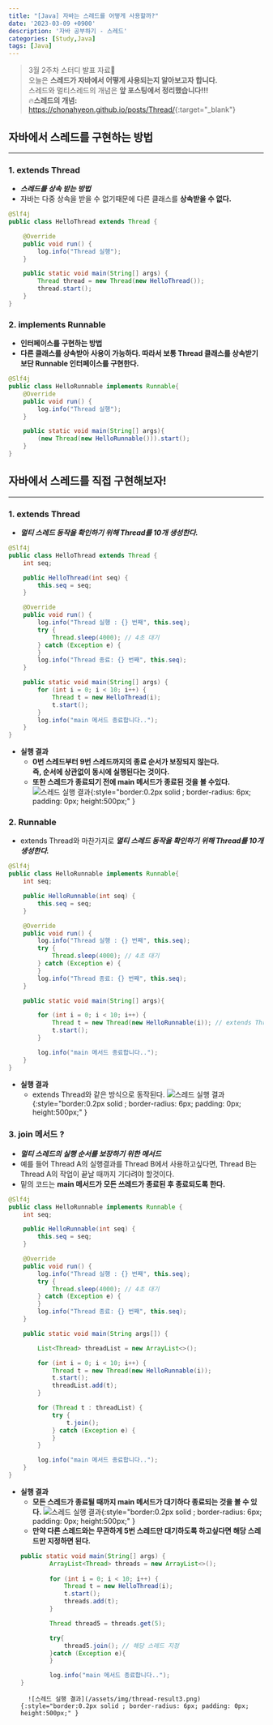 ```yaml
---
title: "[Java] 자바는 스레드를 어떻게 사용할까?"
date: '2023-03-09 +0900'
description: '자바 공부하기 - 스레드'
categories: [Study,Java]
tags: [Java]
---
```


> 3월 2주차 스터디 발표 자료📖                                               
> 오늘은 **스레드가 자바에서 어떻게 사용되는지 알아보고자 합니다.**       
> 스레드와 멀티스레드의 개념은 **앞 포스팅에서 정리했습니다!!!**         
> 🔥**스레드의 개념:** <https://chonahyeon.github.io/posts/Thread/>{:target="_blank"}

## 자바에서 스레드를 구현하는 방법
---

### 1. extends Thread
- ***스레드를 상속 받는 방법***
- 자바는 다중 상속을 받을 수 없기때문에 다른 클래스를 **상속받을 수 없다.**

```java
@Slf4j
public class HelloThread extends Thread {

    @Override
    public void run() {
        log.info("Thread 실행");
    }

    public static void main(String[] args) {
        Thread thread = new Thread(new HelloThread());
        thread.start();
    }
}
```

### 2. implements Runnable
- **인터페이스를 구현하는 방법**
- **다른 클래스를 상속받아 사용이 가능하다. 따라서 보통 Thread 클래스를 상속받기보단 Runnable 인터페이스를 구현한다.**

```java
@Slf4j
public class HelloRunnable implements Runnable{
    @Override
    public void run() {
        log.info("Thread 실행");
    }

    public static void main(String[] args){
        (new Thread(new HelloRunnable())).start();
    }
}
```

## 자바에서 스레드를 직접 구현해보자! 
---

### 1. extends Thread
- ***멀티 스레드 동작을 확인하기 위해 Thread를 10개 생성한다.***
```java
@Slf4j
public class HelloThread extends Thread {
    int seq;

    public HelloThread(int seq) {
        this.seq = seq;
    }

    @Override
    public void run() {
        log.info("Thread 실행 : {} 번째", this.seq);
        try {
            Thread.sleep(4000); // 4초 대기
        } catch (Exception e) {
        }
        log.info("Thread 종료: {} 번째", this.seq);
    }

    public static void main(String[] args) {
        for (int i = 0; i < 10; i++) {
            Thread t = new HelloThread(i);
            t.start();
        }
        log.info("main 메서드 종료합니다..");
    }
}
```
- **실행 결과**
    - **0번 스레드부터 9번 스레드까지의 종료 순서가 보장되지 않는다.**      
    **즉, 순서에 상관없이 동시에 실행된다는 것이다.**
    - **또한 스레드가 종료되기 전에 main 메서드가 종료된 것을 볼 수있다.**
    ![스레드 실행 결과](/assets/img/thread-result.png){:style="border:0.2px solid ; border-radius: 6px; padding: 0px; height:500px;" }

### 2. Runnable
- extends Thread와 마찬가지로 ***멀티 스레드 동작을 확인하기 위해 Thread를 10개 생성한다.***

```java
@Slf4j
public class HelloRunnable implements Runnable{
    int seq;

    public HelloRunnable(int seq) {
        this.seq = seq;
    }

    @Override
    public void run() {
        log.info("Thread 실행 : {} 번째", this.seq);
        try {
            Thread.sleep(4000); // 4초 대기
        } catch (Exception e) {
        }
        log.info("Thread 종료: {} 번째", this.seq);
    }

    public static void main(String[] args){

        for (int i = 0; i < 10; i++) {
            Thread t = new Thread(new HelloRunnable(i)); // extends Thread 방식과 차이점
            t.start();
        }

        log.info("main 메서드 종료합니다..");
    }
}
```
- **실행 결과**
    - extends Thread와 같은 방식으로 동작된다.
    ![스레드 실행 결과](/assets/img/thread-result2.png){:style="border:0.2px solid ; border-radius: 6px; padding: 0px; height:500px;" }

### 3. join 메서드 ?
- ***멀티 스레드의 실행 순서를 보장하기 위한 메서드***
- 예를 들어 Thread A의 실행결과를 Thread B에서 사용하고싶다면, Thread B는 Thread A의 작업이 끝날 때까지 기다려야 할것이다.
- 밑의 코드는 **main 메서드가 모든 쓰레드가 종료된 후 종료되도록 한다.**
```java
@Slf4j
public class HelloRunnable implements Runnable {
    int seq;

    public HelloRunnable(int seq) {
        this.seq = seq;
    }

    @Override
    public void run() {
        log.info("Thread 실행 : {} 번째", this.seq);
        try {
            Thread.sleep(4000); // 4초 대기
        } catch (Exception e) {
        }
        log.info("Thread 종료: {} 번째", this.seq);
    }

    public static void main(String args[]) {

        List<Thread> threadList = new ArrayList<>();

        for (int i = 0; i < 10; i++) {
            Thread t = new Thread(new HelloRunnable(i));
            t.start();
            threadList.add(t);
        }

        for (Thread t : threadList) {
            try {
                t.join();
            } catch (Exception e) {
            }
        }

        log.info("main 메서드 종료합니다..");
    }
}
```
- **실행 결과**
    - **모든 스레드가 종료될 때까지 main 메서드가 대기하다 종료되는 것을 볼 수 있다.**
    ![스레드 실행 결과](/assets/img/join-result.png){:style="border:0.2px solid ; border-radius: 6px; padding: 0px; height:500px;" }
    - **만약 다른 스레드와는 무관하게 5번 스레드만 대기하도록 하고싶다면 해당 스레드만 지정하면 된다.**
    ```java
    public static void main(String[] args) {
            ArrayList<Thread> threads = new ArrayList<>();
        
            for (int i = 0; i < 10; i++) {
                Thread t = new HelloThread(i);
                t.start();
                threads.add(t);
            }

            Thread thread5 = threads.get(5); 

            try{
                thread5.join(); // 해당 스레드 지정
            }catch (Exception e){
            }

            log.info("main 메서드 종료합니다..");
    }
    ```
        ![스레드 실행 결과](/assets/img/thread-result3.png){:style="border:0.2px solid ; border-radius: 6px; padding: 0px; height:500px;" }